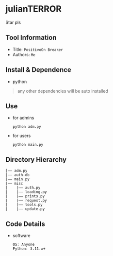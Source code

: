 # julianTERROR
Star pls
## Tool Information
- Title:  `PositivoOn Breaker`
- Authors:  `Me`

## Install & Dependence
- python
> any other dependencies will be auto installed

## Use
- for admins
  ```
  python adm.py
  ```
- for users
  ```
  python main.py
  ```
## Directory Hierarchy
```
|—— adm.py
|—— auth.db
|—— main.py
|—— misc
|    |—— auth.py
|    |—— loading.py
|    |—— prints.py
|    |—— request.py
|    |—— tools.py
|    |—— update.py
```
## Code Details
- software
  ```
  OS: Anyone
  Python: 3.11.x+ 
  ```
